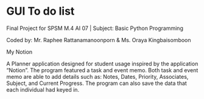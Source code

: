 # GUI To do list

Final Project for SPSM M.4 AI 07 | Subject: Basic Python Programming

Coded by: Mr. Raphee Rattanamanoonporn & Ms. Oraya Kingbaisomboon

My Notion

A Planner application designed for student usage inspired by the application “Notion”. The program featured a task and event memo. Both task and event memo are able to add details such as: Notes, Dates, Priority, Associates, Subject, and Current Progress. The program can also save the data that each individual had keyed in.
